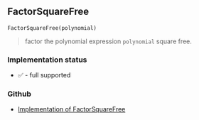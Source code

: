 ## FactorSquareFree 

```
FactorSquareFree(polynomial)
```

> factor the polynomial expression `polynomial` square free.






### Implementation status

* &#x2705; - full supported

### Github

* [Implementation of FactorSquareFree](https://github.com/axkr/symja_android_library/blob/master/symja_android_library/matheclipse-core/src/main/java/org/matheclipse/core/builtin/Algebra.java#L2660) 
